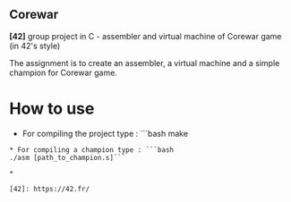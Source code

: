 ## Corewar

**[42]** group project in C - assembler and virtual machine of Corewar game (in 42's style)

The assignment is to create an assembler, a virtual machine and a simple champion for Corewar game.

# How to use

* For compiling the project type : ```bash
make
```
* For compiling a champion type : ```bash
./asm [path_to_champion.s]```

* 

[42]: https://42.fr/

